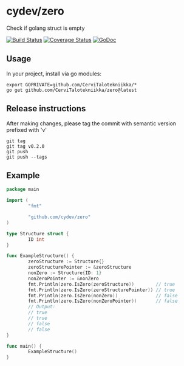 # cydev/zero

Check if golang struct is empty

[![Build Status](https://travis-ci.org/cydev/zero.svg?branch=master)](https://travis-ci.org/cydev/zero)
[![Coverage Status](https://coveralls.io/repos/github/cydev/zero/badge.svg?branch=master)](https://coveralls.io/github/cydev/zero?branch=master)
[![GoDoc](https://godoc.org/github.com/cydev/zero?status.svg)](https://godoc.org/github.com/cydev/zero)

## Usage

In your project, install via go modules:

```
export GOPRIVATE=github.com/CerviTalotekniikka/*
go get github.com/CerviTalotekniikka/zero@latest
```

## Release instructions

After making changes, please tag the commit with semantic version prefixed with 'v'

```
git tag
git tag v0.2.0
git push
git push --tags
```

## Example

``` go
package main

import (
        "fmt"

        "github.com/cydev/zero"
)

type Structure struct {
        ID int
}

func ExampleStructure() {
        zeroStructure := Structure{}
        zeroStructurePointer := &zeroStructure
        nonZero := Structure{ID: 1}
        nonZeroPointer := &nonZero
        fmt.Println(zero.IsZero(zeroStructure))        // true
        fmt.Println(zero.IsZero(zeroStructurePointer)) // true
        fmt.Println(zero.IsZero(nonZero))              // false
        fmt.Println(zero.IsZero(nonZeroPointer))       // false
        // Output:
        // true
        // true
        // false
        // false
}

func main() {
        ExampleStructure()
}
```
